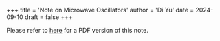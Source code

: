 +++
title = 'Note on Microwave Oscillators'
author = 'Di Yu'
date = 2024-09-10
draft = false
+++

Please refer to [here](/posts/note-microwave-oscillator/Note_microwave_oscillator_review.pdf) for a PDF version of this note.